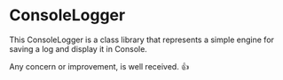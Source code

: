 # ConsoleLogger

This ConsoleLogger is a class library that represents a simple engine for saving a log and display it in Console.

Any concern or improvement, is well received. :+1:
